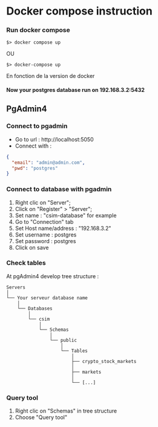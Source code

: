 # Docker compose instruction
### Run docker compose
```shell
$> docker compose up
```
OU
```shell
$> docker-compose up
```
En fonction de la version de docker

#### Now your postgres database run on 192.168.3.2:5432

## PgAdmin4
### Connect to pgadmin
- Go to url : http://localhost:5050
- Connect with :

```json
{
  "email": "admin@admin.com",
  "pwd": "postgres"
}
```
### Connect to database with pgadmin
1. Right clic on "Server";
2. Click on "Register" > "Server";
3. Set name : "csim-database" for example
4. Go to "Connection" tab
5. Set Host name/address : "192.168.3.2"
6. Set username : postgres
7. Set password : postgres
8. Click on save


### Check tables
At pgAdmin4 develop tree structure :
```
Servers
│  
└── Your serveur database name
    │  
    └── Databases
        │  
        └── csim
            │  
            └── Schemas
                │  
                └── public
                    │  
                    └── Tables
                        │  
                        ├── crypto_stock_markets
                        │
                        ├── markets
                        │
                        └── [...]
```

### Query tool
1. Right clic on "Schemas" in tree structure
2. Choose "Query tool"

#